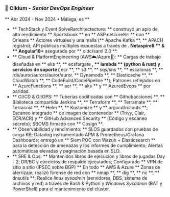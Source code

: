 ### 🎯 Ciklum - _Senior DevOps Engineer_

** Abr 2024 - Nov 2024 • Málaga, es **

- ** TechStack y Event SpiveRarchitectecture: ** construyó un apio de alto rendimiento ** Sportsbook ** en ** ASP.netcore8🔥 ** con ** Orleans ** Actores virtuales y una malla (** Apache Kafka **, ** APACH registro); API públicas múltiples expuestas a través de **. Netaspire8 ** & ** Angular18+** asegurado por ** oidc/saml 2.0 **.
- ** Cloud & PlatformEngineering (AWS☁️/Azure🔷): ** Cargas de trabajo diseñadas en ** eks **, ** ecsfargate **, ** lambda ** (python & rust) y servicios de soporte (** ecr **, ** s3 **, ** sqs/sns **, ** escalonas **, ** rds/auror/aurors/auror/auror. ** Dynamodb **, ** Elasticache **, ** CloudWatch **, ** CodeBuild/CodePipeline **); Patrones reflejados en ** AzureFunctions **, ** acr **, ** aks ** y ** AzuredEvops ** por paridad.
- ** CI/CD & GitOPS: ** Tuberías codificadas con ** Githubacciones **, ** Biblioteca compartida Jenkins **, ** Terraform **, ** Terramate **, ** Terracost **, ** Helm **, ** Kustomize ** y ** argocd/rollouts **; Escaneo integrado ** de imagen de contenedor ** (Trivy, Clair, ECR/ACR) y ** GitHub Advanced Security ** (Código y escaneo secreto); SBOMS firmado con ** Cosign **.
- ** Observabilidad y rendimiento: ** SLOS guardados con pruebas de carga K6; Datadog instrumentado APM & Prometheus/Grafana Dashboards; entregó un ** Siem POC con Wazuh + Elasticsearch ** para la detección de amenazas y los informes de cumplimiento; Alertas automáticas elevadas y paginación basada en SLO.
- ** SRE & Ops: ** Mantenidos libros de ejecución y libros de jugadas Day - 2; DR/BC y ejercicios de respaldo ejecutados; Configurado ** VPN de sitio a sitio (IPSEC sobre BGP) ** En todo ** AWS & Azure ** Zonas de aterrizaje; realizó forense de red con ** nmap **, ** dig **, ** nc **, ** dnsutils **; Realice _linux sysadmin_ (servidores, DBS, sistema de archivos y red) a través de Bash & Python y _Windows Sysadmin_ (BAT y PowerShell) para el mantenimiento del clúster.
